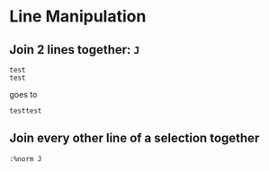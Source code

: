 Line Manipulation
=================

Join 2 lines together: `J`
---------------------

```
test
test
```
goes to

`testtest`

Join every other line of a selection together
---------------------------------------------
```
:%norm J
```
